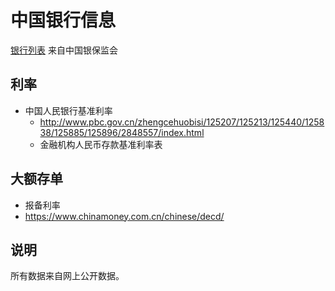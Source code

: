 # 中国银行信息

[银行列表](http://www.cbirc.gov.cn/cn/view/pages/index/jiansuo.html?keyWords=%E9%93%B6%E8%A1%8C%E4%B8%9A%E9%87%91%E8%9E%8D%E6%9C%BA%E6%9E%84%E6%B3%95%E4%BA%BA%E5%90%8D%E5%8D%95) 来自中国银保监会


## 利率

* 中国人民银行基准利率
  * http://www.pbc.gov.cn/zhengcehuobisi/125207/125213/125440/125838/125885/125896/2848557/index.html
  * 金融机构人民币存款基准利率表


## 大额存单

* 报备利率
*  https://www.chinamoney.com.cn/chinese/decd/

## 说明

所有数据来自网上公开数据。

